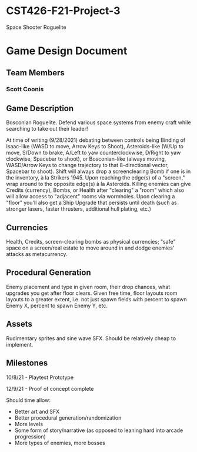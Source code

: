 # CST426-F21-Project-3
Space Shooter Roguelite

# Game Design Document
## Team Members
### Scott Coonis

## Game Description
Bosconian Roguelite. Defend various space systems from enemy craft while searching to take out their leader!

At time of writing (9/28/2021) debating between controls being Binding of Isaac-like (WASD to move, Arrow Keys to Shoot), Asteroids-like (W/Up to move, S/Down to brake, A/Left to yaw counterclockwise, D/Right to yaw clockwise, Spacebar to shoot), or Bosconian-like (always moving, WASD/Arrow Keys to change trajectory to that 8-directional vector, Spacebar to shoot). Shift will always drop a screenclearing Bomb if one is in the inventory, à la Strikers 1945. Upon reaching the edge(s) of a "screen," wrap around to the opposite edge(s) à la Asteroids. Killing enemies can give Credits (currency), Bombs, or Health after "clearing" a "room" which also will allow access to "adjacent" rooms via wormholes. Upon clearing a "floor" you'll also get a Ship Upgrade that persists until death (such as stronger lasers, faster thrusters, additional hull plating, etc.)

## Currencies
Health, Credits, screen-clearing bombs as physical currencies; "safe" space on a screen/real estate to move around in and dodge enemies' attacks as metacurrency.

## Procedural Generation
Enemy placement and type in given room, their drop chances, what upgrades you get after floor clears. Given free time, floor layouts room layouts to a greater extent, i.e. not just spawn fields with percent to spawn Enemy X, percent to spawn Enemy Y, etc.

## Assets
Rudimentary sprites and sine wave SFX. Should be relatively cheap to implement.

## Milestones
10/8/21 - Playtest Prototype

12/9/21 - Proof of concept complete

Should time allow:
- Better art and SFX
- Better procedural generation/randomization
- More levels
- Some form of story/narrative (as opposed to leaning hard into arcade progression)
- More types of enemies, more bosses

